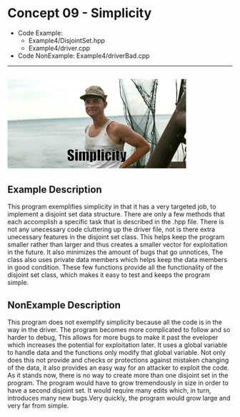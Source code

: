 # Concept 09 - Simplicity
* Code Example: 
  * Example4/DisjointSet.hpp
  *  Example4/driver.cpp
* Code NonExample: Example4/driverBad.cpp

----
![Simplicity](/Concept09-Simplicity/simplicity.gif)
----

## Example Description
This program exemplifies simplicity in that it has a very targeted job, to implement a disjoint set data structure. There are only a few methods that each accomplish a specific task that is described in the .hpp file. There is not any unecessary code cluttering up the driver file, not is there extra unecessary features in the disjoint set class. This helps keep the program smaller rather than larger and thus creates a smaller vector for exploitation in the future. It also minimizes the amount of bugs that go unnotices, The class also uses private data members which helps keep the data members in good condition. These few functions provide all the functionality of the disjoint set class, which makes it easy to test and keeps the program simple.

## NonExample Description
This program does not exemplify simplicity because all the code is in the way in the driver. The program becomes more complicated to follow and so harder to debug, This allows for more bugs to make it past the eveloper which increases the potential for exploitation later. It uses a global variable to handle data and the functions only modify that global variable. Not only does this not provide and checks or protections against mistaken changing of the data, it also provides an easy way for an attacker to exploit the code. As it stands now, there is no way to create more than one disjoint set in the program. The program would have to grow tremendously in size in order to have a second disjoint set. It would require many edits which, in turn, introduces many new bugs.Very quickly, the program would grow large and very far from simple.



